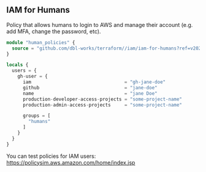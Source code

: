 ## IAM for Humans

Policy that allows humans to login to AWS and manage their account (e.g. add MFA, change the password, etc).


```terraform
module "human_policies" {
  source = "github.com/dbl-works/terraform//iam/iam-for-humans?ref=v2022.05.27"
}
```

```terraform
locals {
  users = {
    gh-user = {
      iam                                  = "gh-jane-doe"
      github                               = "jane-doe"
      name                                 = "jane Doe"
      production-developer-access-projects = "some-project-name"
      production-admin-access-projects     = "some-project-name"

      groups = [
        "humans"
      ]
    }
  }
}
```


You can test policies for IAM users: https://policysim.aws.amazon.com/home/index.jsp

